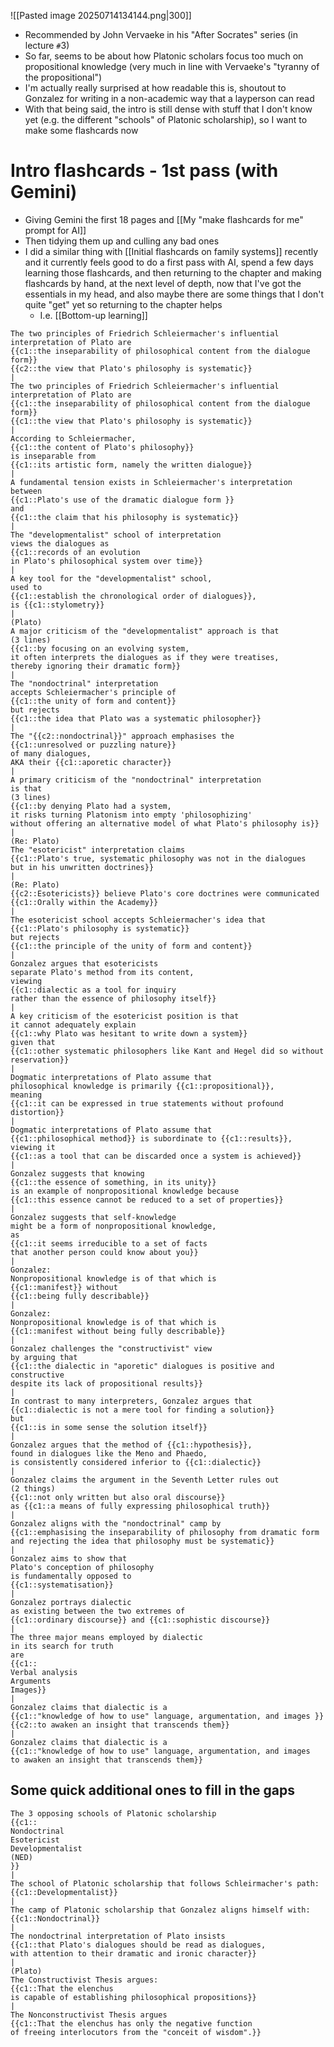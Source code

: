 ![[Pasted image 20250714134144.png|300]]
- Recommended by John Vervaeke in his "After Socrates" series (in lecture `#`3)
- So far, seems to be about how Platonic scholars focus too much on propositional knowledge (very much in line with Vervaeke's "tyranny of the propositional")
- I'm actually really surprised at how readable this is, shoutout to Gonzalez for writing in a non-academic way that a layperson can read
- With that being said, the intro is still dense with stuff that I don't know yet (e.g. the different "schools" of Platonic scholarship), so I want to make some flashcards now
# Intro flashcards - 1st pass (with Gemini)
- Giving Gemini the first 18 pages and [[My "make flashcards for me" prompt for AI]]
- Then tidying them up and culling any bad ones
- I did a similar thing with [[Initial flashcards on family systems]] recently and it currently feels good to do a first pass with AI, spend a few days learning those flashcards, and then returning to the chapter and making flashcards by hand, at the next level of depth, now that I've got the essentials in my head, and also maybe there are some things that I don't quite "get" yet so returning to the chapter helps
	- I.e. [[Bottom-up learning]]
```
The two principles of Friedrich Schleiermacher's influential interpretation of Plato are 
{{c1::the inseparability of philosophical content from the dialogue form}}
{{c2::the view that Plato's philosophy is systematic}}
|
The two principles of Friedrich Schleiermacher's influential interpretation of Plato are 
{{c1::the inseparability of philosophical content from the dialogue form}}
{{c1::the view that Plato's philosophy is systematic}}
|
According to Schleiermacher, 
{{c1::the content of Plato's philosophy}} 
is inseparable from 
{{c1::its artistic form, namely the written dialogue}}
|
A fundamental tension exists in Schleiermacher's interpretation 
between 
{{c1::Plato's use of the dramatic dialogue form }}
and 
{{c1::the claim that his philosophy is systematic}}
|
The "developmentalist" school of interpretation 
views the dialogues as 
{{c1::records of an evolution 
in Plato's philosophical system over time}}
|
A key tool for the "developmentalist" school, 
used to 
{{c1::establish the chronological order of dialogues}}, 
is {{c1::stylometry}}
|
(Plato)
A major criticism of the "developmentalist" approach is that
(3 lines)
{{c1::by focusing on an evolving system, 
it often interprets the dialogues as if they were treatises, 
thereby ignoring their dramatic form}}
|
The "nondoctrinal" interpretation 
accepts Schleiermacher's principle of 
{{c1::the unity of form and content}} 
but rejects
{{c1::the idea that Plato was a systematic philosopher}}
|
The "{{c2::nondoctrinal}}" approach emphasises the 
{{c1::unresolved or puzzling nature}} 
of many dialogues, 
AKA their {{c1::aporetic character}}
|
A primary criticism of the "nondoctrinal" interpretation 
is that 
(3 lines)
{{c1::by denying Plato had a system, 
it risks turning Platonism into empty 'philosophizing' 
without offering an alternative model of what Plato's philosophy is}}
|
(Re: Plato)
The "esotericist" interpretation claims 
{{c1::Plato's true, systematic philosophy was not in the dialogues 
but in his unwritten doctrines}}
|
(Re: Plato)
{{c2::Esotericists}} believe Plato's core doctrines were communicated
{{c1::Orally within the Academy}}
|
The esotericist school accepts Schleiermacher's idea that 
{{c1::Plato's philosophy is systematic}}
but rejects 
{{c1::the principle of the unity of form and content}}
|
Gonzalez argues that esotericists 
separate Plato's method from its content, 
viewing 
{{c1::dialectic as a tool for inquiry 
rather than the essence of philosophy itself}}
|
A key criticism of the esotericist position is that 
it cannot adequately explain 
{{c1::why Plato was hesitant to write down a system}}
given that 
{{c1::other systematic philosophers like Kant and Hegel did so without reservation}}
|
Dogmatic interpretations of Plato assume that 
philosophical knowledge is primarily {{c1::propositional}}, 
meaning 
{{c1::it can be expressed in true statements without profound distortion}}
|
Dogmatic interpretations of Plato assume that 
{{c1::philosophical method}} is subordinate to {{c1::results}}, 
viewing it 
{{c1::as a tool that can be discarded once a system is achieved}}
|
Gonzalez suggests that knowing 
{{c1::the essence of something, in its unity}}
is an example of nonpropositional knowledge because 
{{c1::this essence cannot be reduced to a set of properties}}
|
Gonzalez suggests that self-knowledge 
might be a form of nonpropositional knowledge, 
as 
{{c1::it seems irreducible to a set of facts 
that another person could know about you}}
|
Gonzalez:
Nonpropositional knowledge is of that which is 
{{c1::manifest}} without 
{{c1::being fully describable}}
|
Gonzalez:
Nonpropositional knowledge is of that which is 
{{c1::manifest without being fully describable}}
|
Gonzalez challenges the "constructivist" view 
by arguing that 
{{c1::the dialectic in "aporetic" dialogues is positive and constructive 
despite its lack of propositional results}}
|
In contrast to many interpreters, Gonzalez argues that 
{{c1::dialectic is not a mere tool for finding a solution}}
but 
{{c1::is in some sense the solution itself}}
|
Gonzalez argues that the method of {{c1::hypothesis}}, 
found in dialogues like the Meno and Phaedo, 
is consistently considered inferior to {{c1::dialectic}}
|
Gonzalez claims the argument in the Seventh Letter rules out 
(2 things)
{{c1::not only written but also oral discourse}}
as {{c1::a means of fully expressing philosophical truth}}
|
Gonzalez aligns with the "nondoctrinal" camp by 
{{c1::emphasising the inseparability of philosophy from dramatic form 
and rejecting the idea that philosophy must be systematic}}
|
Gonzalez aims to show that 
Plato's conception of philosophy 
is fundamentally opposed to 
{{c1::systematisation}}
|
Gonzalez portrays dialectic 
as existing between the two extremes of 
{{c1::ordinary discourse}} and {{c1::sophistic discourse}}
|
The three major means employed by dialectic 
in its search for truth 
are 
{{c1::
Verbal analysis
Arguments
Images}}
|
Gonzalez claims that dialectic is a 
{{c1::"knowledge of how to use" language, argumentation, and images }}
{{c2::to awaken an insight that transcends them}}
|
Gonzalez claims that dialectic is a 
{{c1::"knowledge of how to use" language, argumentation, and images 
to awaken an insight that transcends them}}
```
## Some quick additional ones to fill in the gaps
```
The 3 opposing schools of Platonic scholarship
{{c1::
Nondoctrinal
Esotericist
Developmentalist
(NED)
}}
|
The school of Platonic scholarship that follows Schleirmacher's path:
{{c1::Developmentalist}}
|
The camp of Platonic scholarship that Gonzalez aligns himself with:
{{c1::Nondoctrinal}}
|
The nondoctrinal interpretation of Plato insists 
{{c1::that Plato's dialogues should be read as dialogues, 
with attention to their dramatic and ironic character}}
|
(Plato)
The Constructivist Thesis argues:
{{c1::That the elenchus 
is capable of establishing philosophical propositions}}
|
The Nonconstructivist Thesis argues
{{c1::That the elenchus has only the negative function 
of freeing interlocutors from the "conceit of wisdom".}}
```